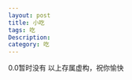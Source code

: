 ```yaml
---
layout: post   
title: 小吃 
tags: 吃          
Description: 
category: 吃      
---
```


0.0暂时没有
以上存属虚构，祝你愉快
